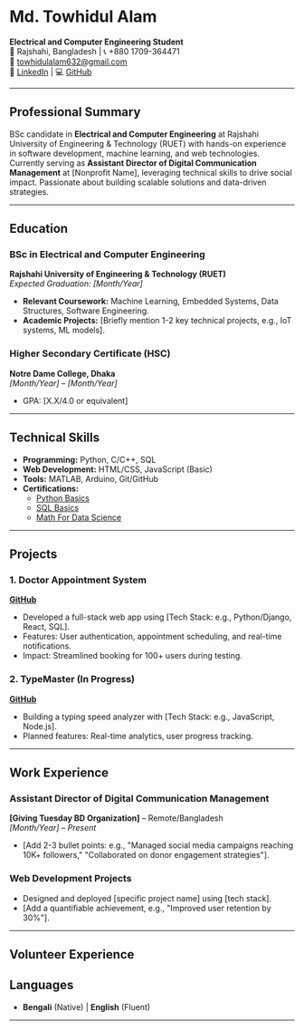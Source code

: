 # Md. Towhidul Alam  
**Electrical and Computer Engineering Student**  
📍 Rajshahi, Bangladesh | 📞 +880 1709-364471  
📧 towhidulalam632@gmail.com  
🔗 [LinkedIn](https://www.linkedin.com/in/md-towhidul-alam-59b5b8302/) | 💻 [GitHub](https://github.com/DevManTowhid/)  

---

## Professional Summary  
BSc candidate in **Electrical and Computer Engineering** at Rajshahi University of Engineering & Technology (RUET) with hands-on experience in software development, machine learning, and web technologies. Currently serving as **Assistant Director of Digital Communication Management** at [Nonprofit Name], leveraging technical skills to drive social impact. Passionate about building scalable solutions and data-driven strategies.

---

## Education  
### **BSc in Electrical and Computer Engineering**  
**Rajshahi University of Engineering & Technology (RUET)**  
*Expected Graduation: [Month/Year]*  
- **Relevant Coursework:** Machine Learning, Embedded Systems, Data Structures, Software Engineering.  
- **Academic Projects:** [Briefly mention 1-2 key technical projects, e.g., IoT systems, ML models].  

### **Higher Secondary Certificate (HSC)**  
**Notre Dame College, Dhaka**  
*[Month/Year] – [Month/Year]*  
- GPA: [X.X/4.0 or equivalent]  

---

## Technical Skills  
- **Programming:** Python, C/C++, SQL  
- **Web Development:** HTML/CSS, JavaScript (Basic)  
- **Tools:** MATLAB, Arduino, Git/GitHub  
- **Certifications:**  
  - [Python Basics](https://github.com/DevManTowhid/certifications/blob/main/python_basic%20certificate.pdf)  
  - [SQL Basics](https://github.com/DevManTowhid/certifications/blob/main/sql_basic%20certificate.pdf)  
  - [Math For Data Science](https://www.coursera.org/account/accomplishments/verify/FGGA94DF789M?utm_source=ln&utm_medium=certificate&utm_content=cert_image&utm_campaign=sharing_cta&utm_product=course)
---

## Projects  
### **1. Doctor Appointment System**  
**[GitHub](https://github.com/DevManTowhid/doctor-appointment-project)**  
- Developed a full-stack web app using [Tech Stack: e.g., Python/Django, React, SQL].  
- Features: User authentication, appointment scheduling, and real-time notifications.  
- Impact: Streamlined booking for 100+ users during testing.  

### **2. TypeMaster (In Progress)**  
**[GitHub](https://github.com/DevManTowhid/typemaster)**  
- Building a typing speed analyzer with [Tech Stack: e.g., JavaScript, Node.js].  
- Planned features: Real-time analytics, user progress tracking.  

---

## Work Experience  
### **Assistant Director of Digital Communication Management**  
**[Giving Tuesday BD Organization]** – Remote/Bangladesh  
*[Month/Year] – Present*  
- [Add 2-3 bullet points: e.g., "Managed social media campaigns reaching 10K+ followers," "Collaborated on donor engagement strategies"].  

### **Web Development Projects**  
- Designed and deployed [specific project name] using [tech stack].  
- [Add a quantifiable achievement, e.g., "Improved user retention by 30%"].  

---

## Volunteer Experience  


## Languages  
- **Bengali** (Native) | **English** (Fluent)  

---

